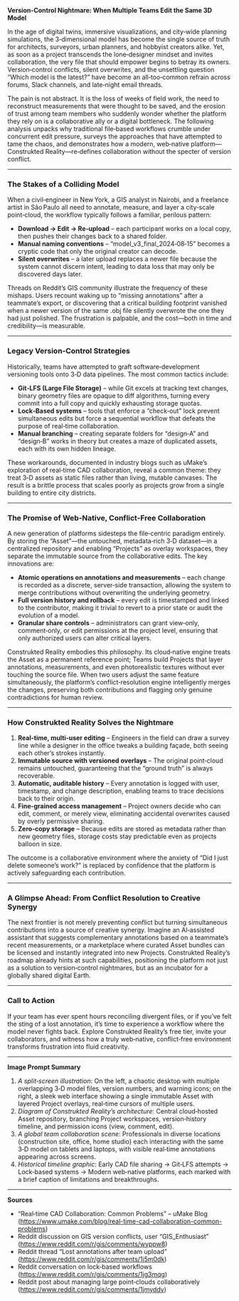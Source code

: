 **Version‑Control Nightmare: When Multiple Teams Edit the Same 3D Model**

In the age of digital twins, immersive visualizations, and city‑wide planning simulations, the 3‑dimensional model has become the single source of truth for architects, surveyors, urban planners, and hobbyist creators alike. Yet, as soon as a project transcends the lone‑designer mindset and invites collaboration, the very file that should empower begins to betray its owners. Version‑control conflicts, silent overwrites, and the unsettling question “Which model is the latest?” have become an all‑too‑common refrain across forums, Slack channels, and late‑night email threads.

The pain is not abstract. It is the loss of weeks of field work, the need to reconstruct measurements that were thought to be saved, and the erosion of trust among team members who suddenly wonder whether the platform they rely on is a collaborative ally or a digital bottleneck. The following analysis unpacks why traditional file‑based workflows crumble under concurrent edit pressure, surveys the approaches that have attempted to tame the chaos, and demonstrates how a modern, web‑native platform—Construkted Reality—re‑defines collaboration without the specter of version conflict.

---

### The Stakes of a Colliding Model

When a civil‑engineer in New York, a GIS analyst in Nairobi, and a freelance artist in São Paulo all need to annotate, measure, and layer a city‑scale point‑cloud, the workflow typically follows a familiar, perilous pattern:

* **Download → Edit → Re‑upload** – each participant works on a local copy, then pushes their changes back to a shared folder.  
* **Manual naming conventions** – “model_v3_final_2024‑08‑15” becomes a cryptic code that only the original creator can decode.  
* **Silent overwrites** – a later upload replaces a newer file because the system cannot discern intent, leading to data loss that may only be discovered days later.  

Threads on Reddit’s GIS community illustrate the frequency of these mishaps. Users recount waking up to “missing annotations” after a teammate’s export, or discovering that a critical building footprint vanished when a newer version of the same .obj file silently overwrote the one they had just polished. The frustration is palpable, and the cost—both in time and credibility—is measurable.

---

### Legacy Version‑Control Strategies

Historically, teams have attempted to graft software‑development versioning tools onto 3‑D data pipelines. The most common tactics include:

* **Git‑LFS (Large File Storage)** – while Git excels at tracking text changes, binary geometry files are opaque to diff algorithms, turning every commit into a full copy and quickly exhausting storage quotas.  
* **Lock‑Based systems** – tools that enforce a “check‑out” lock prevent simultaneous edits but force a sequential workflow that defeats the purpose of real‑time collaboration.  
* **Manual branching** – creating separate folders for “design‑A” and “design‑B” works in theory but creates a maze of duplicated assets, each with its own hidden lineage.

These workarounds, documented in industry blogs such as uMake’s exploration of real‑time CAD collaboration, reveal a common theme: they treat 3‑D assets as static files rather than living, mutable canvases. The result is a brittle process that scales poorly as projects grow from a single building to entire city districts.

---

### The Promise of Web‑Native, Conflict‑Free Collaboration

A new generation of platforms sidesteps the file‑centric paradigm entirely. By storing the “Asset”—the untouched, metadata‑rich 3‑D dataset—in a centralized repository and enabling “Projects” as overlay workspaces, they separate the immutable source from the collaborative edits. The key innovations are:

* **Atomic operations on annotations and measurements** – each change is recorded as a discrete, server‑side transaction, allowing the system to merge contributions without overwriting the underlying geometry.  
* **Full version history and rollback** – every edit is timestamped and linked to the contributor, making it trivial to revert to a prior state or audit the evolution of a model.  
* **Granular share controls** – administrators can grant view‑only, comment‑only, or edit permissions at the project level, ensuring that only authorized users can alter critical layers.

Construkted Reality embodies this philosophy. Its cloud‑native engine treats the Asset as a permanent reference point; Teams build Projects that layer annotations, measurements, and even photorealistic textures without ever touching the source file. When two users adjust the same feature simultaneously, the platform’s conflict‑resolution engine intelligently merges the changes, preserving both contributions and flagging only genuine contradictions for human review.

---

### How Construkted Reality Solves the Nightmare

1. **Real‑time, multi‑user editing** – Engineers in the field can draw a survey line while a designer in the office tweaks a building façade, both seeing each other’s strokes instantly.  
2. **Immutable source with versioned overlays** – The original point‑cloud remains untouched, guaranteeing that the “ground truth” is always recoverable.  
3. **Automatic, auditable history** – Every annotation is logged with user, timestamp, and change description, enabling teams to trace decisions back to their origin.  
4. **Fine‑grained access management** – Project owners decide who can edit, comment, or merely view, eliminating accidental overwrites caused by overly permissive sharing.  
5. **Zero‑copy storage** – Because edits are stored as metadata rather than new geometry files, storage costs stay predictable even as projects balloon in size.

The outcome is a collaborative environment where the anxiety of “Did I just delete someone’s work?” is replaced by confidence that the platform is actively safeguarding each contribution.

---

### A Glimpse Ahead: From Conflict Resolution to Creative Synergy

The next frontier is not merely preventing conflict but turning simultaneous contributions into a source of creative synergy. Imagine an AI‑assisted assistant that suggests complementary annotations based on a teammate’s recent measurements, or a marketplace where curated Asset bundles can be licensed and instantly integrated into new Projects. Construkted Reality’s roadmap already hints at such capabilities, positioning the platform not just as a solution to version‑control nightmares, but as an incubator for a globally shared digital Earth.

---

### Call to Action

If your team has ever spent hours reconciling divergent files, or if you’ve felt the sting of a lost annotation, it’s time to experience a workflow where the model never fights back. Explore Construkted Reality’s free tier, invite your collaborators, and witness how a truly web‑native, conflict‑free environment transforms frustration into fluid creativity.

---

**Image Prompt Summary**

1. *A split‑screen illustration*: On the left, a chaotic desktop with multiple overlapping 3‑D model files, version numbers, and warning icons; on the right, a sleek web interface showing a single immutable Asset with layered Project overlays, real‑time cursors of multiple users.  
2. *Diagram of Construkted Reality’s architecture*: Central cloud‑hosted Asset repository, branching Project workspaces, version‑history timeline, and permission icons (view, comment, edit).  
3. *A global team collaboration scene*: Professionals in diverse locations (construction site, office, home studio) each interacting with the same 3‑D model on tablets and laptops, with visible real‑time annotations appearing across screens.  
4. *Historical timeline graphic*: Early CAD file sharing → Git‑LFS attempts → Lock‑based systems → Modern web‑native platforms, each marked with a brief caption of limitations and breakthroughs.  

---

**Sources**

- “Real‑time CAD Collaboration: Common Problems” – uMake Blog (https://www.umake.com/blog/real-time-cad-collaboration-common-problems)  
- Reddit discussion on GIS version conflicts, user “GIS_Enthusiast” (https://www.reddit.com/r/gis/comments/wyppw8)  
- Reddit thread “Lost annotations after team upload” (https://www.reddit.com/r/gis/comments/1i5m0dk)  
- Reddit conversation on lock‑based workflows (https://www.reddit.com/r/gis/comments/1jg3mqg)  
- Reddit post about managing large point‑clouds collaboratively (https://www.reddit.com/r/gis/comments/1jmyddv)
